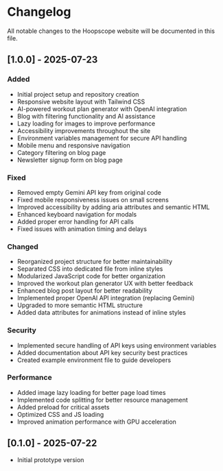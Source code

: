 # Changelog

All notable changes to the Hoopscope website will be documented in this file.

## [1.0.0] - 2025-07-23

### Added
- Initial project setup and repository creation
- Responsive website layout with Tailwind CSS
- AI-powered workout plan generator with OpenAI integration
- Blog with filtering functionality and AI assistance
- Lazy loading for images to improve performance
- Accessibility improvements throughout the site
- Environment variables management for secure API handling
- Mobile menu and responsive navigation
- Category filtering on blog page
- Newsletter signup form on blog page

### Fixed
- Removed empty Gemini API key from original code
- Fixed mobile responsiveness issues on small screens
- Improved accessibility by adding aria attributes and semantic HTML
- Enhanced keyboard navigation for modals
- Added proper error handling for API calls
- Fixed issues with animation timing and delays

### Changed
- Reorganized project structure for better maintainability
- Separated CSS into dedicated file from inline styles
- Modularized JavaScript code for better organization
- Improved the workout plan generator UX with better feedback
- Enhanced blog post layout for better readability
- Implemented proper OpenAI API integration (replacing Gemini)
- Upgraded to more semantic HTML structure
- Added data attributes for animations instead of inline styles

### Security
- Implemented secure handling of API keys using environment variables
- Added documentation about API key security best practices
- Created example environment file to guide developers

### Performance
- Added image lazy loading for better page load times
- Implemented code splitting for better resource management
- Added preload for critical assets
- Optimized CSS and JS loading
- Improved animation performance with GPU acceleration

## [0.1.0] - 2025-07-22

- Initial prototype version